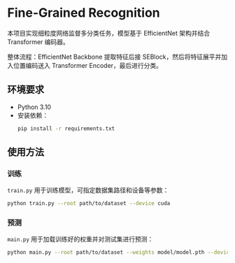 # Fine-Grained Recognition

本项目实现细粒度网络监督多分类任务，模型基于 EfficientNet 架构并结合 Transformer 编码器。

整体流程：EfficientNet Backbone 提取特征后接 SEBlock，然后将特征展平并加入位置编码送入 Transformer Encoder，最后进行分类。

## 环境要求
- Python 3.10
- 安装依赖：
  ```bash
  pip install -r requirements.txt
  ```

## 使用方法

### 训练
`train.py` 用于训练模型，可指定数据集路径和设备等参数：
```bash
python train.py --root path/to/dataset --device cuda
```

### 预测
`main.py` 用于加载训练好的权重并对测试集进行预测：
```bash
python main.py --root path/to/dataset --weights model/model.pth --device cuda
```

